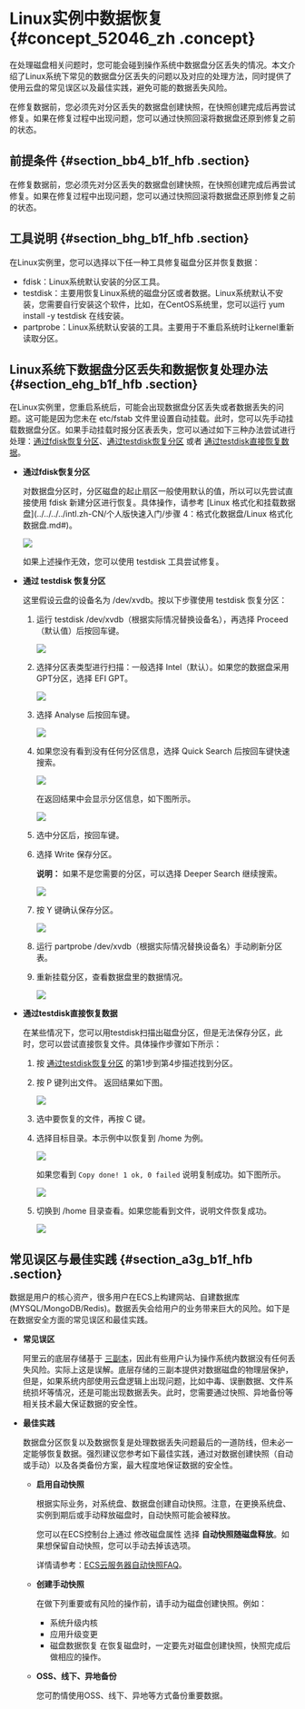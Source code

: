 # Linux实例中数据恢复 {#concept_52046_zh .concept}

在处理磁盘相关问题时，您可能会碰到操作系统中数据盘分区丢失的情况。本文介绍了Linux系统下常见的数据盘分区丢失的问题以及对应的处理方法，同时提供了使用云盘的常见误区以及最佳实践，避免可能的数据丢失风险。

在修复数据前，您必须先对分区丢失的数据盘创建快照，在快照创建完成后再尝试修复。如果在修复过程中出现问题，您可以通过快照回滚将数据盘还原到修复之前的状态。

## 前提条件 {#section_bb4_b1f_hfb .section}

在修复数据前，您必须先对分区丢失的数据盘创建快照，在快照创建完成后再尝试修复。如果在修复过程中出现问题，您可以通过快照回滚将数据盘还原到修复之前的状态。

## 工具说明 {#section_bhg_b1f_hfb .section}

在Linux实例里，您可以选择以下任一种工具修复磁盘分区并恢复数据：

-   fdisk：Linux系统默认安装的分区工具。
-   testdisk：主要用恢复Linux系统的磁盘分区或者数据。Linux系统默认不安装，您需要自行安装这个软件，比如，在CentOS系统里，您可以运行 yum install -y testdisk 在线安装。
-   partprobe：Linux系统默认安装的工具。主要用于不重启系统时让kernel重新读取分区。

## Linux系统下数据盘分区丢失和数据恢复处理办法 {#section_ehg_b1f_hfb .section}

在Linux实例里，您重启系统后，可能会出现数据盘分区丢失或者数据丢失的问题。这可能是因为您未在 etc/fstab 文件里设置自动挂载。此时，您可以先手动挂载数据盘分区。如果手动挂载时报分区表丢失，您可以通过如下三种办法尝试进行处理：[通过fdisk恢复分区](#ul_fzg_m1f_hfb)、[通过testdisk恢复分区](#ol_jnv_4bf_hfb) 或者 [通过testdisk直接恢复数据](#ol_ugr_vgf_hfb)。

-   **通过fdisk恢复分区**

    对数据盘分区时，分区磁盘的起止扇区一般使用默认的值，所以可以先尝试直接使用 fdisk 新建分区进行恢复。具体操作，请参考 [Linux 格式化和挂载数据盘](../../../../intl.zh-CN/个人版快速入门/步骤 4：格式化数据盘/Linux 格式化数据盘.md#)。

    ![](images/13051_zh-CN_source.png)

    如果上述操作无效，您可以使用 testdisk 工具尝试修复。

-   **通过 testdisk 恢复分区**

    这里假设云盘的设备名为 /dev/xvdb。按以下步骤使用 testdisk 恢复分区：

    1.  运行 testdisk /dev/xvdb（根据实际情况替换设备名），再选择 Proceed（默认值）后按回车键。

        ![](images/13052_zh-CN_source.png)

    2.  选择分区表类型进行扫描：一般选择 Intel（默认）。如果您的数据盘采用GPT分区，选择 EFI GPT。

        ![](images/13053_zh-CN_source.png)

    3.  选择 Analyse 后按回车键。

        ![](images/13054_zh-CN_source.png)

    4.  如果您没有看到没有任何分区信息，选择 Quick Search 后按回车键快速搜索。

        ![](images/13055_zh-CN_source.png)

        在返回结果中会显示分区信息，如下图所示。

        ![](images/13056_zh-CN_source.png)

    5.  选中分区后，按回车键。
    6.  选择 Write 保存分区。

        **说明：** 如果不是您需要的分区，可以选择 Deeper Search 继续搜索。

        ![](images/13057_zh-CN_source.png)

    7.  按 Y 键确认保存分区。

        ![](images/13058_zh-CN_source.png)

    8.  运行 partprobe /dev/xvdb（根据实际情况替换设备名）手动刷新分区表。
    9.  重新挂载分区，查看数据盘里的数据情况。

        ![](images/13059_zh-CN_source.png)

-   **通过testdisk直接恢复数据**

    在某些情况下，您可以用testdisk扫描出磁盘分区，但是无法保存分区，此时，您可以尝试直接恢复文件。具体操作步骤如下所示：

    1.  按 [通过testdisk恢复分区](#ol_jnv_4bf_hfb) 的第1步到第4步描述找到分区。
    2.  按 P 键列出文件。 返回结果如下图。

        ![](images/13060_zh-CN_source.png)

    3.  选中要恢复的文件，再按 C 键。
    4.  选择目标目录。本示例中以恢复到 /home 为例。

        ![](images/13061_zh-CN_source.png)

        如果您看到 `Copy done! 1 ok, 0 failed` 说明复制成功。如下图所示。

        ![](images/13062_zh-CN_source.png)

    5.  切换到 /home 目录查看。如果您能看到文件，说明文件恢复成功。

        ![](images/13063_zh-CN_source.png)


## 常见误区与最佳实践 {#section_a3g_b1f_hfb .section}

数据是用户的核心资产，很多用户在ECS上构建网站、自建数据库\(MYSQL/MongoDB/Redis\)。数据丢失会给用户的业务带来巨大的风险。如下是在数据安全方面的常见误区和最佳实践。

-   **常见误区**

    阿里云的底层存储基于 [三副本](../../../../intl.zh-CN/产品简介/块存储/云盘三副本技术.md#)，因此有些用户认为操作系统内数据没有任何丢失风险。实际上这是误解。底层存储的三副本提供对数据磁盘的物理层保护，但是，如果系统内部使用云盘逻辑上出现问题，比如中毒、误删数据、文件系统损坏等情况，还是可能出现数据丢失。此时，您需要通过快照、异地备份等相关技术最大保证数据的安全性。

-   **最佳实践**

    数据盘分区恢复以及数据恢复是处理数据丢失问题最后的一道防线，但未必一定能够恢复数据。强烈建议您参考如下最佳实践，通过对数据创建快照（自动或手动）以及各类备份方案，最大程度地保证数据的安全性。

    -   **启用自动快照**

        根据实际业务，对系统盘、数据盘创建自动快照。注意，在更换系统盘、实例到期后或手动释放磁盘时，自动快照可能会被释放。

        您可以在ECS控制台上通过 修改磁盘属性 选择 **自动快照随磁盘释放**。如果想保留自动快照，您可以手动去掉该选项。

        详情请参考：[ECS云服务器自动快照FAQ](https://www.alibabacloud.com/help/zh/faq-detail/40552.htm)。

    -   **创建手动快照**

        在做下列重要或有风险的操作前，请手动为磁盘创建快照。例如：

        -   系统升级内核
        -   应用升级变更
        -   磁盘数据恢复
        在恢复磁盘时，一定要先对磁盘创建快照，快照完成后做相应的操作。

    -   **OSS、线下、异地备份**

        您可酌情使用OSS、线下、异地等方式备份重要数据。


